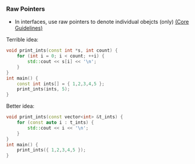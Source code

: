 ### Raw Pointers
- In interfaces, use raw pointers to denote individual obejcts (only) [(Core Guidelines)](http://isocpp.github.io/CppCoreGuidelines/CppCoreGuidelines#Rr-use-ptr)  

Terrible idea:
```c++
void print_ints(const int *s, int count) {
    for (int i = 0; i < count; ++i) {
        std::cout << s[i] << '\n';
    }
} 
int main() {
    const int ints[] = { 1,2,3,4,5 };
    print_ints(ints, 5);
}
```
Better idea: 
```c++
void print_ints(const vector<int> &t_ints) {
    for (const auto i : t_ints) {
        std::cout << i << '\n';
    }
} 
int main() {
    print_ints({ 1,2,3,4,5 });
}
```